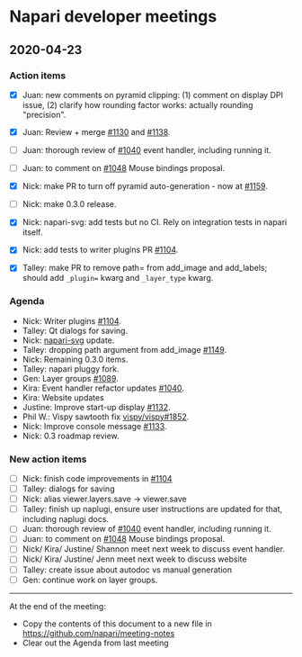 # Napari developer meetings

## 2020-04-23

### Action items
- [x] Juan: new comments on pyramid clipping: (1) comment on display DPI issue, (2) clarify how rounding factor works: actually rounding "precision".
- [x] Juan: Review + merge [#1130](https://github.com/napari/napari/pull/1130) and [#1138](https://github.com/napari/napari/pull/1138).
- [ ] Juan: thorough review of [#1040](https://github.com/napari/napari/pull/1040) event handler, including running it.
- [ ] Juan: to comment on [#1048](https://github.com/napari/napari/pull/1048) Mouse bindings proposal.
- [x] Nick: make PR to turn off pyramid auto-generation - now at [#1159](https://github.com/napari/napari/pull/1159).
- [ ] Nick: make 0.3.0 release.
- [x] Nick: napari-svg: add tests but no CI. Rely on integration tests in napari itself.
- [x] Nick: add tests to writer plugins PR [#1104](https://github.com/napari/napari/pull/1104).
- [x] Talley: make PR to remove path= from add_image and add_labels; should add `_plugin=` kwarg and `_layer_type` kwarg.


### Agenda
- Nick: Writer plugins [#1104](https://github.com/napari/napari/pull/1104).
- Talley: Qt dialogs for saving.
- Nick: [napari-svg](https://github.com/sofroniewn/napari-svg) update.
- Talley: dropping path argument from add_image [#1149](https://github.com/napari/napari/pull/1149).
- Nick: Remaining 0.3.0 items.
- Talley: napari pluggy fork.
- Gen: Layer groups [#1089](https://github.com/napari/napari/pull/1089).
- Kira: Event handler refactor updates [#1040](https://github.com/napari/napari/pull/1040). 
- Kira: Website updates
- Justine: Improve start-up display [#1132](https://github.com/napari/napari/pull/1132).
- Phil W.: Vispy sawtooth fix [vispy/vispy#1852](https://github.com/vispy/vispy/issues/1852).
- Nick: Improve console message [#1133](https://github.com/napari/napari/pull/1133).
- Nick: 0.3 roadmap review.

### New action items
- [ ] Nick: finish code improvements in [#1104](https://github.com/napari/napari/pull/1104)
- [ ] Talley: dialogs for saving
- [ ] Nick: alias viewer.layers.save -> viewer.save
- [ ] Talley: finish up naplugi, ensure user instructions are updated for that, including naplugi docs.
- [ ] Juan: thorough review of [#1040](https://github.com/napari/napari/pull/1040) event handler, including running it.
- [ ] Juan: to comment on [#1048](https://github.com/napari/napari/pull/1048) Mouse bindings proposal.
- [ ] Nick/ Kira/ Justine/ Shannon meet next week to discuss event handler.
- [ ] Nick/ Kira/ Justine/ Jenn meet next week to discuss website
- [ ] Talley: create issue about autodoc vs manual generation
- [ ] Gen: continue work on layer groups.

--------------

At the end of the meeting:
- Copy the contents of this document to a new file in https://github.com/napari/meeting-notes
- Clear out the Agenda from last meeting
